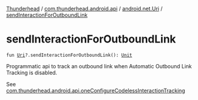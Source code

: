 [Thunderhead](../../index.md) / [com.thunderhead.android.api](../index.md) / [android.net.Uri](index.md) / [sendInteractionForOutboundLink](./send-interaction-for-outbound-link.md)

# sendInteractionForOutboundLink

`fun `[`Uri`](https://developer.android.com/reference/android/net/Uri.html)`?.sendInteractionForOutboundLink(): `[`Unit`](https://kotlinlang.org/api/latest/jvm/stdlib/kotlin/-unit/index.html)

Programmatic api to track an outbound link when
Automatic Outbound Link Tracking is disabled.

See [com.thunderhead.android.api.oneConfigureCodelessInteractionTracking](../one-configure-codeless-interaction-tracking.md)

